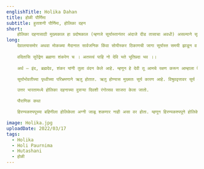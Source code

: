 ```yaml
---
englishTitle: Holika Dahan
title: होळी पौर्णिमा
subtitle: हुताशनी पौर्णिमा, होलिका दहन
short:
    होलिका दहनासाठी मुख्यकाल हा प्रदोषकाल (म्हणजे सूर्यास्तानंतर अंदाजे दीड तासाचा अवधी) असल्याने सूर्यास्तानंतर परंपरेप्रमाणे सायंकाळी होळी पेटवून पूजा करावी. होलिकेस प्रदक्षिणा घालून एकदा शंखध्वनि करावा. नारळ भाजून प्रसाद घ्यावा. घरात त्रास देणाऱ्या जीवकीटकांच्या कणकेच्या आकृत्या करून त्या होळीत टाकण्याची चाल अनेक ठिकाणी आहे. त्यामुळे ते जीवाणू नष्ट होतात अशी मान्यता आहे.
long:
    देवालयासमोर अथवा मोकळ्या मैदानात सार्वजनिक किंवा सोयीस्कर ठिकाणची जागा सूर्यास्त समयी झाडून व पाणी मारुन स्वच्छ करून मधोमध माड, पोफळ, एरंड, ऊस उभा रोवून त्याच्याभोवती लाकडे, गोवऱ्या गोल रचून ‘होलिकायै नमः।‘ अशा नाममंत्राने पूजा करून त्या राशीला पेटविले जाते. तिच्याभोवती नाचत पालथ्या हाताने शंखध्वनि (बोंब मारावी) करावा. यामुळे मनातील दुष्ट प्रवृत्ति शांत होतात नंतर दुसऱ्या दिवशी सकाळी स्नान करून सर्व दुष्ट फलांचा नाश होण्याकरिता पुढील श्लोक म्हणून होळीच्या राखेला वंदन करावे म्हणजे त्याला अधि व व्याधींची पीड़ा होत नाही. अधि म्हणजे मानसिक व्यथा, चिंता तर व्याधी म्हणजे रोग.
    
    वदितासि सुरेंद्रेण ब्रह्मणा शंकरेण च । अतस्त्वं पाहि नो देवि भते भूतिप्रदा भव ।।
    
    अर्थ – इंद, ब्रह्मदेव, शंकर यांनी तुला वंदन केले आहे. म्हणून हे देवी तू आमचे रक्षण करून आम्हाला ऐश्वर्य दे.

    सूर्याभोवतीच्या पृथ्वीच्या परिभ्रमणाने ऋतु होतात. ऋतु होण्यास मुख्यतः सूर्य कारण आहे. विषुववृत्तावर सूर्य आला की दिवस व रात्र ही १२-१२ तासांची होतात. हा दिवस 21 मार्चचा असतो साधारणपणे 21 मार्चच्या आसपास होळीचा दिवस येतो. विषुवृत्तावर सूर्य आला की, वसंत ऋतु सुरु होता व उष्णता वाढू लागते. उष्णता वाढली की, जमीन तापते, हवेचा जमिनीलगतचा थर तापतो. होलीकेमुळे जमिनी लगतचे तापमान वाढून कमी दाबाचा पट्टा निर्माण होऊन पावसाळ्यात चांगला पाऊस पडण्यास मदत होते असे जाणकारांचे मत आहे. योग्य वेळी पेटविलेल्या होलीकेचा धूर आकाशात कोणत्या दिशेने जातो यावरून गावोगावीचे शेतकरी पुढील पावसाचा अंदाज बांधित असत.

    उत्तर भारतामध्ये होलिका दहनाच्या दुसऱ्या दिवशी रंगोत्सव साजरा केला जातो.

    पौराणिक कथा

    हिरण्यकश्यपूच्या बहिणीला होलिकेला अग्नी जाळू शकणार नाही असा वर होता. म्हणून हिरण्यकश्यपूने होलिकेला प्रल्हादास मांडीवर घेऊन होळीवर बसण्यास सांगितले. कारण प्रल्हाद मरेल व ती जिवंत राहील. पण झाले उलटे होलीका मरण पावली व प्रल्हाद जिवंत राहिला. ही घटना फाल्गुन पौर्णिमेला घडली. म्हणून या दिवशी सर्वत्र होळ्या पेटवून आनंद व्यक्त करतात. शिवांनी मदनाला जाळले तोही दिवस हाच होता. मदन दहनाच्या आठवणीसाठी म्हणून होळी पेटवतात. तसेच ढुंढा नावाची राक्षसी होती. ती लहान मुलांना त्रास देत असे. तिला हाकलून देण्याचे सर्व प्रयत्न निष्फळ ठरले. तेव्हा लोकांनी बीभत्स शिव्या दिला. तेव्हा ती निघून गेली.    

image: Holika.jpg
uploadDate: 2022/03/17
tags:
  - Holika
  - Holi Paurnima
  - Hutashani
  - होळी
---
```

